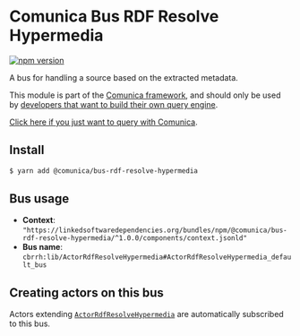 # Comunica Bus RDF Resolve Hypermedia

[![npm version](https://badge.fury.io/js/%40comunica%2Fbus-rdf-resolve-hypermedia.svg)](https://www.npmjs.com/package/@comunica/bus-rdf-resolve-hypermedia)

A bus for handling a source based on the extracted metadata.

This module is part of the [Comunica framework](https://github.com/comunica/comunica),
and should only be used by [developers that want to build their own query engine](https://comunica.dev/docs/modify/).

[Click here if you just want to query with Comunica](https://comunica.dev/docs/query/).

## Install

```bash
$ yarn add @comunica/bus-rdf-resolve-hypermedia
```

## Bus usage

* **Context**: `"https://linkedsoftwaredependencies.org/bundles/npm/@comunica/bus-rdf-resolve-hypermedia/^1.0.0/components/context.jsonld"`
* **Bus name**: `cbrrh:lib/ActorRdfResolveHypermedia#ActorRdfResolveHypermedia_default_bus`

## Creating actors on this bus

Actors extending [`ActorRdfResolveHypermedia`](https://comunica.github.io/comunica/classes/bus_rdf_resolve_hypermedia.actorrdfresolvehypermedia.html) are automatically subscribed to this bus.

